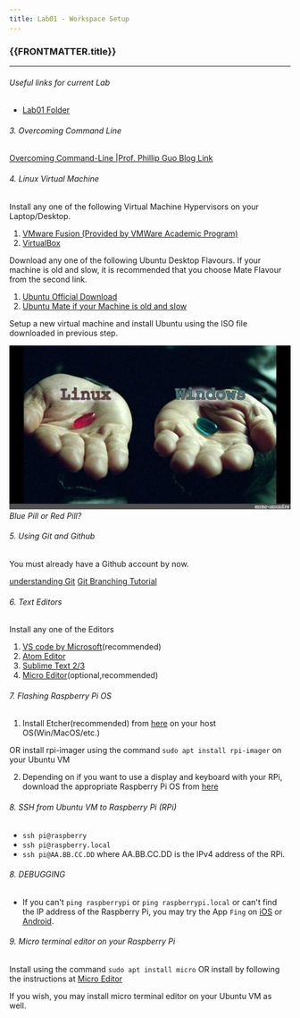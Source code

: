 ```yaml
---
title: Lab01 - Workspace Setup
---
```



### {{FRONTMATTER.title}}
---

###### Useful links for current Lab

- [Lab01 Folder](https://drive.google.com/drive/folders/1Ke3VYEe9rgB83OAVSq9rbe5j32ePptVr)


###### 3. Overcoming Command Line
[Overcoming Command-Line |Prof. Phillip Guo Blog Link](https://pg.ucsd.edu/command-line-bullshittery.htm)


###### 4. Linux Virtual Machine

Install any one of the following Virtual Machine Hypervisors on your Laptop/Desktop.

1. [VMware Fusion (Provided by VMWare Academic Program)](https://viterbiit.usc.edu/services/hardware-software/vmware-academic-program/)
2. [VirtualBox](https://www.virtualbox.org/wiki/Downloads)

Download any one of the following Ubuntu Desktop Flavours. If your machine is old and slow, it is recommended that you choose Mate Flavour from the second link. 

1. [Ubuntu Official Download](https://ubuntu.com/download/desktop#download)
2. [Ubuntu Mate if your Machine is old and slow](https://ubuntu-mate.org/download/)


Setup a new virtual machine and install Ubuntu using the ISO file downloaded in previous step.

![choice](labs/lab1/OSredpillbluepill.jpg)
*Blue Pill or Red Pill?*


###### 5. Using Git and Github

You must already have a Github account by now.

[understanding Git](https://hackernoon.com/understanding-git-fcffd87c15a3)
[Git Branching Tutorial](https://learngitbranching.js.org/)

###### 6. Text Editors 

Install any one of the Editors 
1. [VS code by Microsoft](https://code.visualstudio.com/)(recommended)
2. [Atom Editor](https://atom.io/)
3. [Sublime Text 2/3](https://www.sublimetext.com/)
4. [Micro Editor](https://micro-editor.github.io)(optional,recommended)
 
###### 7. Flashing Raspberry Pi OS

1. Install Etcher(recommended) from [here](https://www.balena.io/etcher/) on
your host OS(Win/MacOS/etc.)

OR install rpi-imager using the
 command `sudo apt install rpi-imager` on your Ubuntu VM

2. Depending on if you want to use a display and keyboard with your RPi,
 download the appropriate Raspberry Pi OS from [here](https://www.raspberrypi.org/software/operating-systems/#raspberry-pi-os-32-bit)
  


###### 8. SSH from Ubuntu VM to Raspberry Pi (RPi)
- `ssh pi@raspberry`
- `ssh pi@raspberry.local`
- `ssh pi@AA.BB.CC.DD` where AA.BB.CC.DD is the IPv4 address of the RPi.


###### 8. DEBUGGING
- If you can't `ping raspberrypi` or `ping raspberrypi.local` or can't find the IP address of the Raspberry Pi, you may try the App `Fing` on [iOS](https://apps.apple.com/us/app/fing-network-scanner/id430921107) or [Android](https://play.google.com/store/apps/details?id=com.overlook.android.fing&hl=en_US&gl=US).


###### 9. Micro terminal editor on your Raspberry Pi

Install using the command `sudo apt install micro` OR
install by following the instructions at [Micro Editor](https://micro-editor.github.io/)

If you wish, you may install micro terminal editor on your Ubuntu VM as well. 
